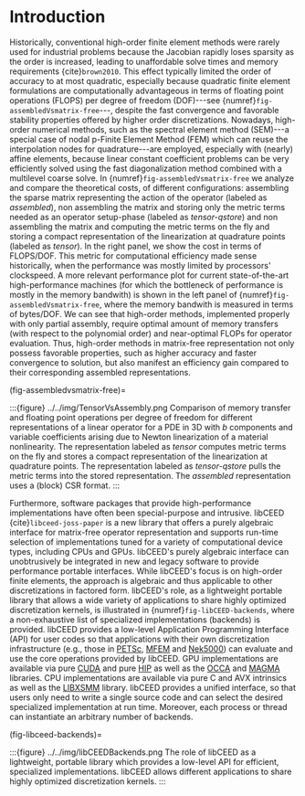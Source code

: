 # Introduction

Historically, conventional high-order finite element methods were rarely used for
industrial problems because the Jacobian rapidly loses sparsity as the order is
increased, leading to unaffordable solve times and memory requirements
{cite}`brown2010`. This effect typically limited the order of accuracy to at most
quadratic, especially because quadratic finite element formulations are computationally advantageous in terms of
floating point operations (FLOPS) per degree of freedom (DOF)---see
{numref}`fig-assembledVsmatrix-free`---, despite the fast convergence and favorable
stability properties offered by higher order discretizations. Nowadays, high-order
numerical methods, such as the spectral element method (SEM)---a special case of
nodal p-Finite Element Method (FEM) which can reuse the interpolation nodes for
quadrature---are employed, especially with (nearly) affine elements, because
linear constant coefficient problems can be very efficiently solved using the
fast diagonalization method combined with a multilevel coarse solve. In
{numref}`fig-assembledVsmatrix-free` we analyze and compare the theoretical costs,
of different configurations: assembling the sparse matrix representing the action
of the operator (labeled as *assembled*), non assembling the matrix and storing
only the metric terms needed as an operator setup-phase (labeled as *tensor-qstore*)
and non assembling  the matrix and computing the metric terms on the fly and storing
a compact representation of the linearization at quadrature points (labeled as
*tensor*). In the right panel, we show the cost in terms of FLOPS/DOF. This metric for
computational efficiency made sense historically, when the performance was mostly
limited by processors' clockspeed. A more relevant performance plot for current
state-of-the-art high-performance machines (for which the bottleneck of performance is
mostly in the memory bandwith) is shown in the left panel of
{numref}`fig-assembledVsmatrix-free`, where the memory bandwith is measured in terms of
bytes/DOF. We can see that high-order methods, implemented properly with only partial
assembly, require optimal amount of memory transfers (with respect to the
polynomial order) and near-optimal FLOPs for operator evaluation. Thus, high-order
methods in matrix-free representation not only possess favorable properties, such as
higher accuracy and faster convergence to solution, but also manifest an efficiency gain
compared to their corresponding assembled representations.

(fig-assembledvsmatrix-free)=

:::{figure} ../../img/TensorVsAssembly.png
Comparison of memory transfer and floating point operations per
degree of freedom for different representations of a linear operator for a PDE in
3D with $b$ components and variable coefficients arising due to Newton
linearization of a material nonlinearity. The representation labeled as *tensor*
computes metric terms on the fly and stores a compact representation of the
linearization at quadrature points. The representation labeled as *tensor-qstore*
pulls the metric terms into the stored representation. The *assembled* representation
uses a (block) CSR format.
:::

Furthermore, software packages that provide high-performance implementations have often
been special-purpose and intrusive. libCEED {cite}`libceed-joss-paper` is a new library that offers a purely
algebraic interface for matrix-free operator representation and supports run-time
selection of implementations tuned for a variety of computational device types,
including CPUs and GPUs. libCEED's purely algebraic interface can unobtrusively be
integrated in new and legacy software to provide performance portable interfaces.
While libCEED's focus is on high-order finite elements, the approach is algebraic
and thus applicable to other discretizations in factored form. libCEED's role, as
a lightweight portable library that allows a wide variety of applications to share
highly optimized discretization kernels, is illustrated in
{numref}`fig-libCEED-backends`, where a non-exhaustive list of specialized
implementations (backends) is provided. libCEED provides a low-level Application
Programming Interface (API) for user codes so that applications with their own
discretization infrastructure (e.g., those in [PETSc](https://www.mcs.anl.gov/petsc/),
[MFEM](https://mfem.org/) and [Nek5000](https://nek5000.mcs.anl.gov/)) can evaluate
and use the core operations provided by libCEED. GPU implementations are available via
pure [CUDA](https://developer.nvidia.com/about-cuda) and pure [HIP](https://rocmdocs.amd.com) as well as the
[OCCA](http://github.com/libocca/occa) and [MAGMA](https://bitbucket.org/icl/magma)
libraries. CPU implementations are available via pure C and AVX intrinsics as well as
the [LIBXSMM](http://github.com/hfp/libxsmm) library. libCEED provides a unified
interface, so that users only need to write a single source code and can select the
desired specialized implementation at run time. Moreover, each process or thread can
instantiate an arbitrary number of backends.

(fig-libceed-backends)=

:::{figure} ../../img/libCEEDBackends.png
The role of libCEED as a lightweight, portable library which provides a low-level
API for efficient, specialized implementations. libCEED allows different applications
to share highly optimized discretization kernels.
:::
